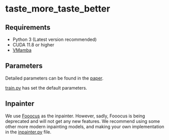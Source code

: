 # taste_more_taste_better

## Requirements

- Python 3 (Latest version recommended)
- CUDA 11.8 or higher
- [VMamba](https://github.com/MzeroMiko/VMamba)

## Parameters

Detailed parameters can be found in the [paper](https://arxiv.org/abs/2503.17984). 

[train.py](train.py) has set the default parameters.

## Inpainter

We use [Fooocus](https://github.com/lllyasviel/Fooocus) as the inpainter. However, sadly, Fooocus is being deprecated and will not get any new features. We recommend using some other more modern inpainting models, and making your own implementation in the [inpainter.py](inpainter.py) file.